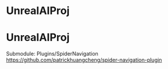 # UnrealAIProj

# UnrealAIProj
Submodule:
Plugins/SpiderNavigation
https://github.com/patrickhuangcheng/spider-navigation-plugin
